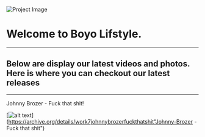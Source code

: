 ![Project Image](https://ia601408.us.archive.org/30/items/photoart1_20190627/WhatsApp%20Image%202019-05-11%20at%2002.40.24.jpeg)

# Welcome to Boyo Lifstyle.
---
## Below are display our latest videos and photos. Here is where you can checkout our latest releases
---
Johnny Brozer - Fuck that shit!

[![alt text](https://archive.org/details/johnnybrozercoverfuckthatshit)](https://archive.org/details/work7johnnybrozerfuckthatshit"Johnny-Brozer - Fuck that shit")

